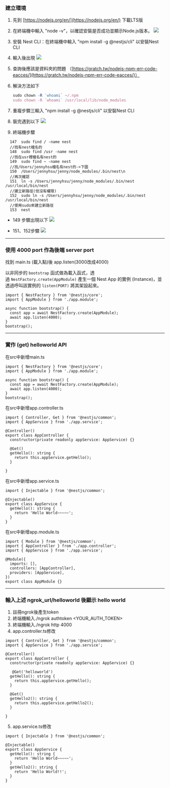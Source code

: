 ### 建立環境

1. 先到 [https://nodejs.org/en/](https://nodejs.org/en/) 下載LTS版
2. 在終端機中輸入 "node -v"，以確認安裝是否成功並顯示Node.js版本。
![](https://i.imgur.com/O7VYDsX.jpg)
3. 安裝 Nest CLI：在終端機中輸入 "npm install -g @nestjs/cli" 以安裝Nest CLI
4. 輸入後出現
![](https://i.imgur.com/VogEtl0.jpg)
5. 查詢後應該是資料夾的問題 （[https://gratch.tw/nodejs-npm-err-code-eacces/](https://gratch.tw/nodejs-npm-err-code-eacces/)）
6. 解決方法如下
    
    ```jsx
    sudo chown -R `whoami` ~/.npm
    sudo chown -R `whoami` /usr/local/lib/node_modules
    ```
    
7. 重複步驟三輸入 "npm install -g @nestjs/cli" 以安裝Nest CLI
8. 裝完遇到以下
    ![](https://i.imgur.com/FrEM9xF.jpg)
9. 終端機步驟

```tsx
  147  sudo find / -name nest
  //找有nest檔名的
  148  sudo find /usr -name nest
  //找在usr裡檔名有nest的
  149  sudo find ~ -name nest
  //找/Users/jennyhsu檔名有nest的->下圖
  150  /Users/jennyhsu/jenny/node_modules/.bin/nest\n
  //再次確認
  151  ln -s /Users/jennyhsu/jenny/node_modules/.bin/nest /usr/local/bin/nest
  //建立新路徑(但沒有權限)
  152  sudo ln -s /Users/jennyhsu/jenny/node_modules/.bin/nest /usr/local/bin/nest
  //使用sudo來建立新路徑
  153  nest

```

- 149 步驟出現以下
![](https://i.imgur.com/7FounwF.jpg)


- 151、152步驟
![](https://i.imgur.com/Syq7XpW.jpg)


---

### 使用 4000 port 作為後端 server port

找到 main.ts (載入點)後 app.listen(3000改成4000)

以非同步的 `bootstrap` 函式做為載入函式，透過 `NestFactory.create(AppModule)` 產生一個 Nest App 的實例 (Instance)，並透過呼叫該實例的 `listen(PORT)` 將其架設起來。

```tsx
import { NestFactory } from '@nestjs/core';
import { AppModule } from './app.module';

async function bootstrap() {
  const app = await NestFactory.create(AppModule);
  await app.listen(4000);
}
bootstrap();
```

---
### 實作 (get) helloworld API

在src中新增main.ts
```tsx
import { NestFactory } from '@nestjs/core';
import { AppModule } from './app.module';

async function bootstrap() {
  const app = await NestFactory.create(AppModule);
  await app.listen(4000);
}
bootstrap();
```
在src中新增app.controller.ts
```tsx
import { Controller, Get } from '@nestjs/common';
import { AppService } from './app.service';

@Controller()
export class AppController {
  constructor(private readonly appService: AppService) {}

  @Get()
  getHello(): string {
    return this.appService.getHello();
  }

}
```
在src中新增app.service.ts
```tsx
import { Injectable } from '@nestjs/common';

@Injectable()
export class AppService {
  getHello(): string {
    return 'Hello World~~~~~';
  }
}
```

在src中新增app.module.ts
```tsx
import { Module } from '@nestjs/common';
import { AppController } from './app.controller';
import { AppService } from './app.service';

@Module({
  imports: [],
  controllers: [AppController],
  providers: [AppService],
})
export class AppModule {}

```
---
### 輸入上述 ngrok_url/helloworld 後顯示 hello world
1. 註冊ngrok後產生token
2. 終端機輸入./ngrok authtoken <YOUR_AUTH_TOKEN>
3. 終端機輸入./ngrok http 4000
4. app.controller.ts修改
```tsx
import { Controller, Get } from '@nestjs/common';
import { AppService } from './app.service';

@Controller()
export class AppController {
  constructor(private readonly appService: AppService) {}

   @Get('helloworld')
  getHello(): string {
    return this.appService.getHello();
  }

  @Get()
  getHello2(): string {
    return this.appService.getHello2();
  }

}
```
5. app.service.ts修改
```tsx
import { Injectable } from '@nestjs/common';

@Injectable()
export class AppService {
  getHello(): string {
    return 'Hello World~~~~~';
  }
  getHello2(): string {
    return 'Hello World!!';
  }
}
```
